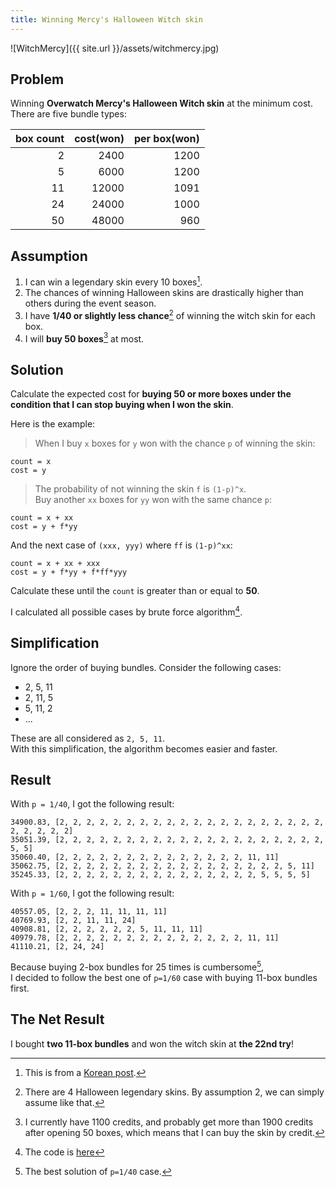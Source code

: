 ```yaml
---
title: Winning Mercy's Halloween Witch skin
---
```


![WitchMercy]({{ site.url }}/assets/witchmercy.jpg)

## Problem
Winning **Overwatch Mercy's Halloween Witch skin** at the minimum cost.  
There are five bundle types:

| box count | cost(won) | per box(won) |
|----------:|----------:|-------------:|
|         2 |      2400 |        1200  |
|         5 |      6000 |        1200  |
|        11 |     12000 |        1091  |
|        24 |     24000 |        1000  |
|        50 |     48000 |         960  |


## Assumption
1. I can win a legendary skin every 10 boxes[^1].
1. The chances of winning Halloween skins are drastically higher than others during the event season.
1. I have **1/40 or slightly less chance**[^2] of winning the witch skin for each box.
1. I will **buy 50 boxes**[^3] at most.


## Solution
Calculate the expected cost for **buying 50 or more boxes 
under the condition that I can stop buying when I won the skin**.

Here is the example:

> When I buy `x` boxes for `y` won with the chance `p` of winning the skin:

```
count = x
cost = y
```

> The probability of not winning the skin `f` is `(1-p)^x`.  
> Buy another `xx` boxes for `yy` won with the same chance `p`:

```
count = x + xx
cost = y + f*yy
```

And the next case of `(xxx, yyy)` where `ff` is `(1-p)^xx`:

```
count = x + xx + xxx
cost = y + f*yy + f*ff*yyy
```

Calculate these until the `count` is greater than or equal to **50**.  

I calculated all possible cases by brute force algorithm[^4].


## Simplification
Ignore the order of buying bundles.  Consider the following cases:

- 2, 5, 11
- 2, 11, 5
- 5, 11, 2
- ...

These are all considered as `2, 5, 11`.  
With this simplification, the algorithm becomes easier and faster.


## Result
With `p = 1/40`, I got the following result:

```
34900.83, [2, 2, 2, 2, 2, 2, 2, 2, 2, 2, 2, 2, 2, 2, 2, 2, 2, 2, 2, 2, 2, 2, 2, 2, 2]
35051.39, [2, 2, 2, 2, 2, 2, 2, 2, 2, 2, 2, 2, 2, 2, 2, 2, 2, 2, 2, 2, 5, 5]
35060.40, [2, 2, 2, 2, 2, 2, 2, 2, 2, 2, 2, 2, 2, 2, 11, 11]
35062.75, [2, 2, 2, 2, 2, 2, 2, 2, 2, 2, 2, 2, 2, 2, 2, 2, 2, 5, 11]
35245.33, [2, 2, 2, 2, 2, 2, 2, 2, 2, 2, 2, 2, 2, 2, 2, 5, 5, 5, 5]
```

With `p = 1/60`, I got the following result:

```
40557.05, [2, 2, 2, 11, 11, 11, 11]
40769.93, [2, 2, 11, 11, 24]
40908.81, [2, 2, 2, 2, 2, 2, 5, 11, 11, 11]
40979.78, [2, 2, 2, 2, 2, 2, 2, 2, 2, 2, 2, 2, 2, 2, 11, 11]
41110.21, [2, 24, 24]
```
Because buying 2-box bundles for 25 times is cumbersome[^5],  
I decided to follow the best one of `p=1/60` case with buying 11-box bundles first.


## The Net Result
I bought **two 11-box bundles** and won the witch skin at **the 22nd try**!

[^1]: This is from a [Korean post](http://snaketeacher1.tistory.com/288).
[^2]: There are 4 Halloween legendary skins. By assumption 2, we can simply assume like that.
[^3]: I currently have 1100 credits, and probably get more than 1900 credits after opening 50 boxes, which means that I can buy the skin by credit.
[^4]: The code is [here](https://github.com/yeonghoey/witchmercy)
[^5]: The best solution of `p=1/40` case.
